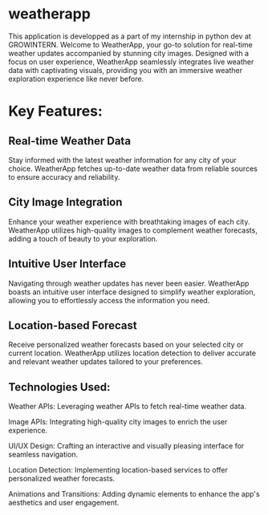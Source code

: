 # weatherapp

This application is developped as a part of my internship in python dev at GROWINTERN.
Welcome to WeatherApp, your go-to solution for real-time weather updates accompanied by stunning city images. Designed with a focus on user experience, WeatherApp seamlessly integrates live weather data with captivating visuals, providing you with an immersive weather exploration experience like never before.

# Key Features:
## Real-time Weather Data
Stay informed with the latest weather information for any city of your choice. WeatherApp fetches up-to-date weather data from reliable sources to ensure accuracy and reliability.

## City Image Integration
Enhance your weather experience with breathtaking images of each city. WeatherApp utilizes high-quality images to complement weather forecasts, adding a touch of beauty to your exploration.

## Intuitive User Interface
Navigating through weather updates has never been easier. WeatherApp boasts an intuitive user interface designed to simplify weather exploration, allowing you to effortlessly access the information you need.

## Location-based Forecast
Receive personalized weather forecasts based on your selected city or current location. WeatherApp utilizes location detection to deliver accurate and relevant weather updates tailored to your preferences.

## Technologies Used:
Weather APIs: Leveraging weather APIs to fetch real-time weather data.

Image APIs: Integrating high-quality city images to enrich the user experience.

UI/UX Design: Crafting an interactive and visually pleasing interface for seamless navigation.

Location Detection: Implementing location-based services to offer personalized weather forecasts.

Animations and Transitions: Adding dynamic elements to enhance the app's aesthetics and user engagement.

